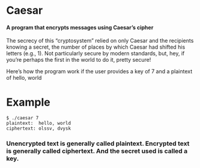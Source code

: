 # Caesar
#### A program that encrypts messages using Caesar’s cipher
The secrecy of this “cryptosystem” relied on only Caesar and the recipients knowing a secret, the number of places by which Caesar had shifted his letters (e.g., 1). Not particularly secure by modern standards, but, hey, if you’re perhaps the first in the world to do it, pretty secure!

Here’s how the program work if the user provides a key of 7 and a plaintext of hello, world

# Example
```
$ ./caesar 7
plaintext:  hello, world
ciphertext: olssv, dvysk
```
### Unencrypted text is generally called plaintext. Encrypted text is generally called ciphertext. And the secret used is called a key.
